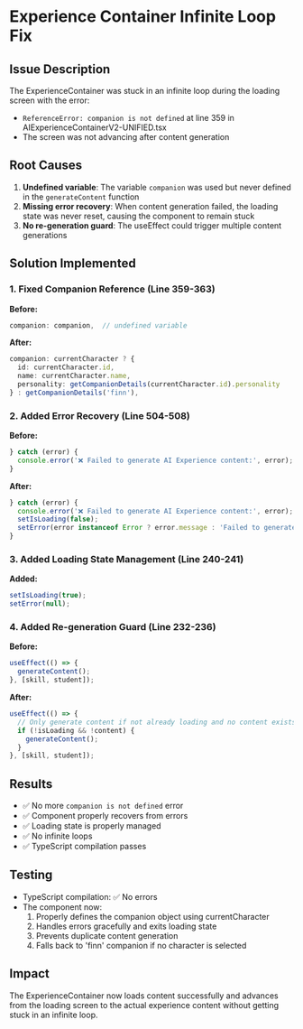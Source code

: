 # Experience Container Infinite Loop Fix

## Issue Description
The ExperienceContainer was stuck in an infinite loop during the loading screen with the error:
- `ReferenceError: companion is not defined` at line 359 in AIExperienceContainerV2-UNIFIED.tsx
- The screen was not advancing after content generation

## Root Causes
1. **Undefined variable**: The variable `companion` was used but never defined in the `generateContent` function
2. **Missing error recovery**: When content generation failed, the loading state was never reset, causing the component to remain stuck
3. **No re-generation guard**: The useEffect could trigger multiple content generations

## Solution Implemented

### 1. Fixed Companion Reference (Line 359-363)
**Before:**
```typescript
companion: companion,  // undefined variable
```

**After:**
```typescript
companion: currentCharacter ? {
  id: currentCharacter.id,
  name: currentCharacter.name,
  personality: getCompanionDetails(currentCharacter.id).personality
} : getCompanionDetails('finn'),
```

### 2. Added Error Recovery (Line 504-508)
**Before:**
```typescript
} catch (error) {
  console.error('❌ Failed to generate AI Experience content:', error);
}
```

**After:**
```typescript
} catch (error) {
  console.error('❌ Failed to generate AI Experience content:', error);
  setIsLoading(false);
  setError(error instanceof Error ? error.message : 'Failed to generate content');
}
```

### 3. Added Loading State Management (Line 240-241)
**Added:**
```typescript
setIsLoading(true);
setError(null);
```

### 4. Added Re-generation Guard (Line 232-236)
**Before:**
```typescript
useEffect(() => {
  generateContent();
}, [skill, student]);
```

**After:**
```typescript
useEffect(() => {
  // Only generate content if not already loading and no content exists
  if (!isLoading && !content) {
    generateContent();
  }
}, [skill, student]);
```

## Results
- ✅ No more `companion is not defined` error
- ✅ Component properly recovers from errors
- ✅ Loading state is properly managed
- ✅ No infinite loops
- ✅ TypeScript compilation passes

## Testing
- TypeScript compilation: ✅ No errors
- The component now:
  1. Properly defines the companion object using currentCharacter
  2. Handles errors gracefully and exits loading state
  3. Prevents duplicate content generation
  4. Falls back to 'finn' companion if no character is selected

## Impact
The ExperienceContainer now loads content successfully and advances from the loading screen to the actual experience content without getting stuck in an infinite loop.